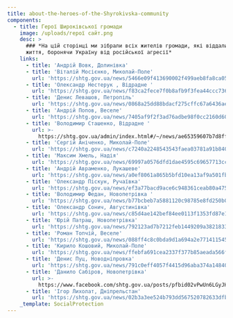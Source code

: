 ```yaml
---
title: about-the-heroes-of-the-Shyrokivska-community
components:
  - title: Герої Широківської громади
    image: /uploads/герої сайт.png
    desc: >
      ### *На цій сторінці ми зібрали всіх жителів громади, які віддали своє
      життя, боронячи Україну від російської агресії*
    links:
      - title: 'Андрій Вовк, Долинівка'
      - title: 'Віталій Мосієнко, Миколай-Поле'
        url: 'https://shtg.gov.ua/news/5466e09f413690002f499aeb8fa8ca050c8eb2f5'
      - title: 'Олександр Нестерук , Відрадне '
        url: 'https://shtg.gov.ua/news/f83ca2fece7f0b8afb9f3fea44ccc736c0fe935f'
      - title: 'Денис Левашов, Петропіль'
        url: 'https://shtg.gov.ua/news/0868a25dd88bdacf275cffc67a6436aea27608dc'
      - title: 'Андрій Попов, Веселе'
        url: 'https://shtg.gov.ua/news/7405af9f2f3ad76adbe98f0cc2160d601a89c9c1'
      - title: 'Володимир Сташенко, Відрадне '
        url: >-
          https://shtg.gov.ua/admin/index.html#/~/news/ae65359607b7d8ff41989116a52d863da595a77b
      - title: 'Сергій Аніченко, Миколай-Поле'
        url: 'https://shtg.gov.ua/news/c7240a2248543543faea03781a91b84058d87cb4'
      - title: 'Максим Хмель, Надія'
        url: 'https://shtg.gov.ua/news/69997a0576dfd1dae4595c69657713cc8eee2d7e'
      - title: 'Андрій Авраменко, Лукашеве'
        url: 'https://shtg.gov.ua/news/a0ef8061a865b5bfd10ea13af9a501fb146d6db3'
      - title: 'Олександр Піскун, Ручаївка'
        url: 'https://shtg.gov.ua/news/ef3a77bacd9ace6c948361ceab80a4751f04ad05'
      - title: 'Володимир Федан, Новопетрівка '
        url: 'https://shtg.gov.ua/news/b77bcbeb7a5881120c98785e8fd250b0b83a7fde'
      - title: 'Олександр Сонич, Августинівка'
        url: 'https://shtg.gov.ua/news/c85d4ae142bef84ee0113f1353fd87e15840d3a8'
      - title: 'Юрій Патраш, Новопетрівка'
        url: 'https://shtg.gov.ua/news/792123ad7b7212feb1449209a382183359fb2d23'
      - title: 'Роман Топчій, Веселе'
        url: 'https://shtg.gov.ua/news/088ff4c8c0bda9d1a694a2e771411545d5b31612'
      - title: 'Кирило Кошовий, Миколай-Поле'
        url: 'https://shtg.gov.ua/news/ffebfa691cea2337f377b85aeada566f72859531'
      - title: 'Денис Пуц, Новодніпровка'
        url: 'https://shtg.gov.ua/news/791c0eff4057f4415d96aba374a148400d6a1e5a'
      - title: 'Данило Сабіров, Новопетрівка'
        url: >-
          https://www.facebook.com/shtg.gov.ua/posts/pfbid02vPwUn6LGyJHJRXiDmrxCri2ULFmCrrxhWbEfM2TribS3jmpRY6MMyPDev493JjiGl
      - title: 'Ігор Лихолат, Дніпрельстан'
        url: 'https://shtg.gov.ua/news/02b3a3ee524b793dd567520782633dfb5430c0af'
    _template: SocialProtection
---
```


